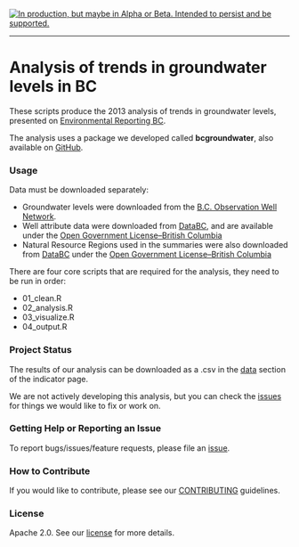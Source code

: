 <a rel="delivery" href="https://github.com/BCDevExchange/docs/wiki/Project-States"><img alt="In production, but maybe in Alpha or Beta. Intended to persist and be supported." style="border-width:0" src="https://img.shields.io/badge/BCDevExchange-Delivery-brightgreen.svg" title="In production, but maybe in Alpha or Beta. Intended to persist and be supported." /></a>

---

# Analysis of trends in groundwater levels in BC

These scripts produce the 2013 analysis of trends in groundwater levels, presented on 
[Environmental Reporting BC](http://www.env.gov.bc.ca/soe/indicators/water/wells/index.html?WT.ac=GH_wells).

The analysis uses a package we developed called **bcgroundwater**, also available on [GitHub](https://github.com/bcgov/bcgroundwater).

### Usage

Data must be downloaded separately:

- Groundwater levels were downloaded from the 
  [B.C. Observation Well Network](http://www.env.gov.bc.ca/wsd/data_searches/obswell/map/obsWells.html).
- Well attribute data were downloaded from [DataBC](http://catalogue.data.gov.bc.ca/dataset/ground-water-wells-spatial-view-with-attribute-info),
  and are available under the [Open Government License–British Columbia](http://www.data.gov.bc.ca/local/dbc/docs/license/OGL-vbc2.0.pdf)
- Natural Resource Regions used in the summaries were also downloaded from 
  [DataBC](http://catalogue.data.gov.bc.ca/dataset/natural-resource-operations-regions) under the 
  [Open Government License–British Columbia](http://www.data.gov.bc.ca/local/dbc/docs/license/OGL-vbc2.0.pdf)

There are four core scripts that are required for the analysis, they need to be run in order:

- 01_clean.R
- 02_analysis.R
- 03_visualize.R
- 04_output.R

### Project Status

The results of our analysis can be downloaded as a .csv in the 
[data](http://www.env.gov.bc.ca/soe/indicators/water/wells/index.html#data-link) 
section of the indicator page.

We are not actively developing this analysis, but you can check the 
[issues](https://github.com/bcgov/groundwater_levels/issues/) for things we would 
like to fix or work on.

### Getting Help or Reporting an Issue

To report bugs/issues/feature requests, please file an [issue](https://github.com/bcgov/groundwater_levels/issues/).

### How to Contribute

If you would like to contribute, please see our [CONTRIBUTING](CONTRIBUTING.md) guidelines.

### License

Apache 2.0. See our [license](LICENSE) for more details.
